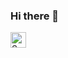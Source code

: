 ### Hi there 👋

[<img src="https://api.speedtyper.dev/users/dustinbeecher/badges/averagewpm" alt="SpeedTyper.dev Average WPM" height="25">](https://www.speedtyper.dev/profile/dustinbeecher) 

